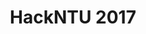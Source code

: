 ---
title: "HackNTU 2017"
excerpt: ""
collection: competitions
codeurl: "https://github.com/itsuncheng/pharmacist"
description: "This is a microservice I made for our hackathon project at HackNTU 2017. We were building a web platform that helps the pharmacists to give the correct medicine to the patients using data retrieved from a huge medical database. Given that a patient has a certain disease, the online system will be able to deduce the most optimal medicine combinations through some data analysis. This will minimize or prevent doctor's mistakes, such as giving out certain medicines that will cause adverse side effects when used together."
---